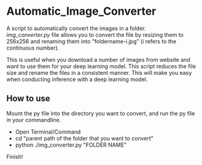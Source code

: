 # Automatic_Image_Converter

A script to automatically convert the images in a folder.  
*img_converter.py* file allows you to convert the file by resizing them to 256x256 and renaming them into "foldername-i.jpg" (i refers to the continuous number).  
  
This is useful when you download a number of images from website and want to use them for your deep learning model. This script reduces the file size and rename the files in a consistent manner. This will make you easy when conducting inference with a deep learning model.

## How to use
Mount the py file into the directory you want to convert, and run the py file in your commandline.
- Open Terminal/Command
- cd "parent path of the folder that you want to convert"
- python ./img_converter.py "FOLDER NAME"

Finish!
